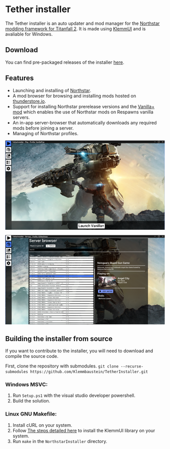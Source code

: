 # Tether installer

The Tether installer is an auto updater and mod manager for the
[Northstar modding framework for Titanfall 2](https://github.com/R2Northstar/Northstar).
It is made using [KlemmUI](https://github.com/Klemmbaustein/KLemmUI)
and is avaliable for Windows.

## Download

You can find pre-packaged releases of the installer [here](https://github.com/Klemmbaustein/TetherInstaller/releases/tag/v1.1.1).

## Features

- Launching and installing of [Northstar](https://github.com/R2Northstar/Northstar).
- A mod browser for browsing and installing mods hosted on [thunderstore.io](https://northstar.thunderstore.io/).
- Support for installing Northstar prerelease versions and the
[Vanilla+ mod](https://northstar.thunderstore.io/package/NanohmProtogen/VanillaPlus/)
which enables the use of Northstar mods on Respawns vanilla servers.
- An in-app server-browser that automatically downloads any required mods before joining a server.
- Managing of Northstar profiles.

![preview image](.github/images/VanillaPlus.png)

![preview image](.github/images/ServerBrowser.png)

## Building the installer from source

If you want to contribute to the installer, you will need to download and compile the source code.

First, clone the repository with submodules. `git clone --recurse-submodules https://github.com/Klemmbaustein/TetherInstaller.git`

### Windows MSVC:

1. Run `Setup.ps1` with the visual studio developer powershell.
2. Build the solution.

### Linux GNU Makefile:

1. Install cURL on your system.
2. Follow [The steps detailed here](https://github.com/Klemmbaustein/KlemmUI#readme) to install the KlemmUI library on your system.
3. Run `make` in the `NorthstarInstaller` directory.
